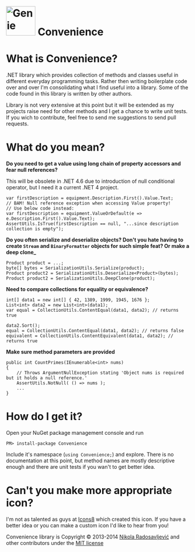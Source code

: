 ﻿<img src="https://raw.githubusercontent.com/NikolaR/Convenience/master/Convenience/Genie.ico" height="80" alt="Genie" /> Convenience===========What is Convenience?====================.NET library which provides collection of methods and classes useful in differenteveryday programming tasks. Rather then writing boilerplate code over and over I'mconsolidating what I find useful into a library. Some of the code found in this library is writtenby other authors.Library is not very extensive at this point but it will be extended as my projectsraise need for other methods and I get a chance to write unit tests. If you wich tocontribute, feel free to send me suggestions to send pull requests.What do you mean?=================**Do you need to get a value using long chain of property accessors and fear null references?**This will be obsolete in .NET 4.6 due to introduction of null conditional operator,but I need it a current .NET 4 project.    var firstDescription = equipment.Description.First().Value.Text;	// BAM! Null reference exception when accessing Value property!	// Use below code instead:	var firstDescription = equipment.ValueOrDefault(e => e.Description.First().Value.Text);	AssertUtils.IsTrue(firstDescription == null, "...since description collection is empty");**Do you often serialize and deserialize objects? Don't you hate having to create`Stream` and `BinaryFormatter` objects for such simple feat? Or make a deep clone_**    Product product = ...;    byte[] bytes = SerializationUtils.Serialize(product);    Product product2 = SerializationUtils.Deserialize<Product>(bytes);    Product product2 = SerializationUtils.DeepClone(product);**Need to compare collections for equality or equivalence?**    int[] data1 = new int[] { 42, 1389, 1999, 1945, 1676 };    List<int> data2 = new List<int>(data1);    var equal = CollectionUtils.ContentEqual(data1, data2); // returns true        data2.Sort();    equal = CollectionUtils.ContentEqual(data1, data2); // returns false    equivalent = CollectionUtils.ContentEquivalent(data1, data2); // returns true**Make sure method parameters are provided**    public int CountPrimes(IEnumerable<int> nums)    {        // Throws ArgumentNullException stating 'Object nums is required but it holds a null reference.'        AssertUtils.NotNull( () => nums );        ...    }How do I get it?================Open your NuGet package management console and run    PM> install-package ConvenienceInclude it's namespace (`using Convenience;`) and explore. There is no documentationat this point, but method names are mostly descriptive enough and there are unittests if you wan't to get better idea.Can't you make more appropriate icon?=====================================I'm not as talented as guys at [Icons8](http://icons8.com) which created this icon. If youhave a better idea or you can make a custom icon I'd like to hear from you!Convenience library is Copyright &copy; 2013-2014 [Nikola Radosavljević](http://nikolar.com)and other contributors under the [MIT license](LICENSE.txt)